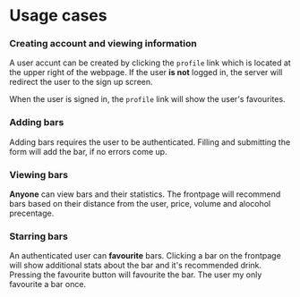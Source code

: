# Usage cases

### Creating account and viewing information
 
A user accunt can be created by clicking the `profile` link which is located at the upper right of the webpage.
If the user **is not** logged in, the server will redirect the user to the sign up screen.

When the user is signed in, the `profile` link will show the user's favourites.

### Adding bars

Adding bars requires the user to be authenticated. 
Filling and submitting the form will add the bar, if no errors come up.

### Viewing bars

**Anyone** can view bars and their statistics. The frontpage will recommend bars based on their distance from the user, price, volume and alocohol precentage.

### Starring bars

An authenticated user can **favourite** bars. Clicking a bar on the frontpage will show additional stats about the bar and it's recommended drink. Pressing the favourite button will favourite the bar.
The user my only favourite a bar once.
